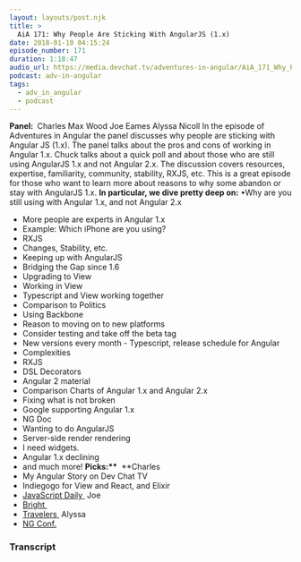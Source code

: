 ```yaml
---
layout: layouts/post.njk
title: >
  AiA 171: Why People Are Sticking With AngularJS (1.x)
date: 2018-01-10 04:15:24
episode_number: 171
duration: 1:18:47
audio_url: https://media.devchat.tv/adventures-in-angular/AiA_171_Why_People_Are_Sticking_With_AngularJS%20_1.x.mp3
podcast: adv-in-angular
tags:
  - adv_in_angular
  - podcast
---
```


**Panel:&nbsp;** Charles Max Wood Joe Eames Alyssa Nicoll In the episode of Adventures in Angular the panel discusses why people are sticking with Angular JS (1.x). The panel talks about the pros and cons of working in Angular 1.x. Chuck talks about a quick poll and about those who are still using AngularJS 1.x and not Angular 2.x. The discussion covers resources, expertise, familiarity, community, stability, RXJS, etc. This is a great episode for those who want to learn more about reasons to why some abandon or stay with AngularJS 1.x. **In particular, we dive pretty deep on:** •Why are you still using with Angular 1.x, and not Angular 2.x

- More people are experts in Angular 1.x
- Example: Which iPhone are you using?
- RXJS
- Changes, Stability, etc.
- Keeping up with AngularJS
- Bridging the Gap since 1.6
- Upgrading to View
- Working in View
- Typescript and View working together
- Comparison to Politics
- Using Backbone
- Reason to moving on to new platforms
- Consider testing and take off the beta tag
- New versions every month - Typescript, release schedule for Angular
- Complexities
- RXJS
- DSL Decorators
- Angular 2 material
- Comparison Charts of Angular 1.x and Angular 2.x
- Fixing what is not broken
- Google supporting Angular 1.x
- NG Doc
- Wanting to do AngularJS
- Server-side render rendering
- I need widgets.
- Angular 1.x declining
- and much more!
  **Picks:\*\*** &nbsp;\*\*Charles
- My Angular Story on Dev Chat TV
- Indiegogo for View and React, and Elixir
- [JavaScript Daily&nbsp;](https://twitter.com/JavaScriptDaily?ref_src=twsrc%5Egoogle%7Ctwcamp%5Eserp%7Ctwgr%5Eauthor)
  Joe
- [Bright&nbsp;](https://www.imdb.com/title/tt5519340/)
- [Travelers&nbsp;](https://www.imdb.com/title/tt5651844/)
  Alyssa
- [NG Conf.](https://www.ng-conf.org)

### Transcript
